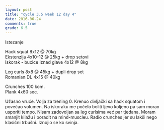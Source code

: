 ```yaml
---
layout: post
title: "cycle 3.5 week 12 day 4"
date: 2016-06-24
comments: true
grade: 6.5
---
```


Istezanje

Hack squat 8x12 @ 70kg  
Ekstenzija 4x10-12 @ 25kg + drop setovi        
Iskorak - bucice iznad glave 4x12 @ 8kg  

Leg curls 8x8 @ 45kg + dupli drop set   
Romanian DL 4x15 @ 40kg  

Crunches 100 kom.  
Plank 4x60 sec.

Užasno vruće. Volja za trening 0. Krenuo divljački sa hack squatom i povećao volumen. Na iskoraku me počelo boliti ljevo koljeno pa sam morao usporiti tempo. Nisam zadovoljan sa leg curlsima već par tjedana. Moram smanjit kilažu i poradit na mind-muscleu. Radio crunches jer su lakši nego klasični trbušni. Iznojio se ko svinja.
